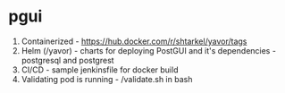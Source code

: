 # pgui


1. Containerized - https://hub.docker.com/r/shtarkel/yavor/tags
2. Helm (/yavor) - charts for deploying PostGUI and it's dependencies - postgresql and postgrest
3. CI/CD - sample jenkinsfile for docker build
4. Validating pod is running - /validate.sh in bash 